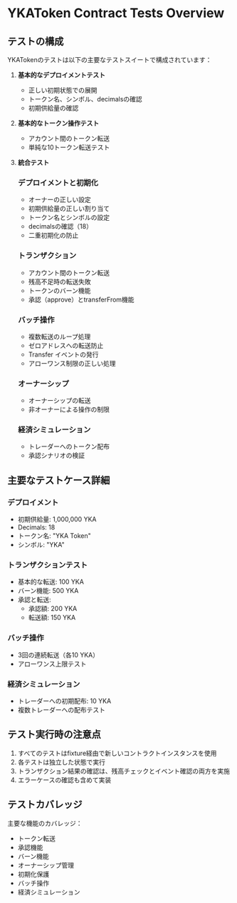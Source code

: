 # YKAToken Contract Tests Overview

## テストの構成
YKATokenのテストは以下の主要なテストスイートで構成されています：

1. **基本的なデプロイメントテスト**
   - 正しい初期状態での展開
   - トークン名、シンボル、decimalsの確認
   - 初期供給量の確認

2. **基本的なトークン操作テスト**
   - アカウント間のトークン転送
   - 単純な10トークン転送テスト

3. **統合テスト**

   ### デプロイメントと初期化
   - オーナーの正しい設定
   - 初期供給量の正しい割り当て
   - トークン名とシンボルの設定
   - decimalsの確認（18）
   - 二重初期化の防止

   ### トランザクション
   - アカウント間のトークン転送
   - 残高不足時の転送失敗
   - トークンのバーン機能
   - 承認（approve）とtransferFrom機能

   ### バッチ操作
   - 複数転送のループ処理
   - ゼロアドレスへの転送防止
   - Transfer イベントの発行
   - アローワンス制限の正しい処理

   ### オーナーシップ
   - オーナーシップの転送
   - 非オーナーによる操作の制限

   ### 経済シミュレーション
   - トレーダーへのトークン配布
   - 承認シナリオの検証

## 主要なテストケース詳細

### デプロイメント
- 初期供給量: 1,000,000 YKA
- Decimals: 18
- トークン名: "YKA Token"
- シンボル: "YKA"

### トランザクションテスト
- 基本的な転送: 100 YKA
- バーン機能: 500 YKA
- 承認と転送:
  - 承認額: 200 YKA
  - 転送額: 150 YKA

### バッチ操作
- 3回の連続転送（各10 YKA）
- アローワンス上限テスト

### 経済シミュレーション
- トレーダーへの初期配布: 10 YKA
- 複数トレーダーへの配布テスト

## テスト実行時の注意点
1. すべてのテストはfixture経由で新しいコントラクトインスタンスを使用
2. 各テストは独立した状態で実行
3. トランザクション結果の確認は、残高チェックとイベント確認の両方を実施
4. エラーケースの確認も含めて実装

## テストカバレッジ
主要な機能のカバレッジ：
- トークン転送
- 承認機能
- バーン機能
- オーナーシップ管理
- 初期化保護
- バッチ操作
- 経済シミュレーション
